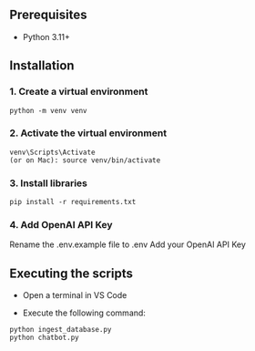 
<h2>Prerequisites</h2>
<ul>
  <li>Python 3.11+</li>
</ul>

<h2>Installation</h2>
 
<h3>1. Create a virtual environment</h3>

```
python -m venv venv
```

<h3>2. Activate the virtual environment</h3>

```
venv\Scripts\Activate
(or on Mac): source venv/bin/activate
```

<h3>3. Install libraries</h3>

```
pip install -r requirements.txt
```

<h3>4. Add OpenAI API Key</h3>
Rename the .env.example file to .env
Add your OpenAI API Key

<h2>Executing the scripts</h2>

- Open a terminal in VS Code

- Execute the following command:

```
python ingest_database.py
python chatbot.py
```
